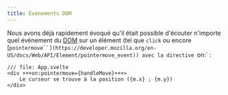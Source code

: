 ```yaml
---
title: Évènements DOM
---
```


Nous avons déjà rapidement évoqué qu'il était possible d'écouter n'importe quel évènement du <span class="vo">[DOM](SVELTE_SITE_URL/docs/web#dom)</span> sur un élément (tel que `click` ou encore [`pointermove``](https://developer.mozilla.org/en-US/docs/Web/API/Element/pointermove_event)) avec la directive `on:` :

```svelte
/// file: App.svelte
<div +++on:pointermove={handleMove}+++>
	Le curseur se trouve à la position ({m.x} ; {m.y})
</div>
```
